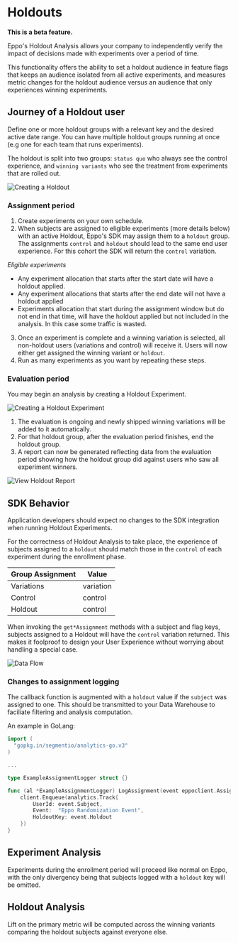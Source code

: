 # Holdouts

**This is a beta feature.**

Eppo's Holdout Analysis allows your company to independently verify the impact of decisions made with experiments over a period of time.

This functionality offers the ability to set a holdout audience in feature flags that keeps an audience isolated from all active experiments, 
and measures metric changes for the holdout audience versus an audience that only experiences winning experiments.

## Journey of a Holdout user

Define one or more holdout groups with a relevant key and the desired active date range. You can have multiple holdout groups running at once (e.g one for each team that runs experiments).

The holdout is split into two groups: `status quo` who always see the control experience, and `winning variants` who see the treatment from experiments that are rolled out.

![Creating a Holdout](/img/experiments/holdouts/holdouts-create-object.png)

### Assignment period

1. Create experiments on your own schedule.
2. When subjects are assigned to eligible experiments (more details below) with an active Holdout, 
Eppo's SDK may assign them to a `holdout` group. The assignments `control` and `holdout` should lead to the same end user experience.
For this cohort the SDK will return the `control` variation.

*Eligible experiments*

* Any experiment allocation that starts after the start date will have a holdout applied.
* Any experiment allocations that starts after the end date will not have a holdout applied
* Experiments allocation that start during the assignment window but do not end in that time, will have the holdout applied but not included in the analysis. In this case some traffic is wasted.

3. Once an experiment is complete and a winning variation is selected, all non-holdout users (variations and control) will receive it. Users will now either get assigned the winning variant or `holdout`.
4. Run as many experiments as you want by repeating these steps.

### Evaluation period

You may begin an analysis by creating a Holdout Experiment.

![Creating a Holdout Experiment](/img/experiments/holdouts/holdouts-create-experiment.png)

1. The evaluation is ongoing and newly shipped winning variations will be added to it automatically.
2. For that holdout group, after the evaluation period finishes, end the holdout group. 
3. A report can now be generated reflecting data from the evaluation period showing how the holdout group did against users who saw all experiment winners.

![View Holdout Report](/img/experiments/holdouts/holdouts-report.png)

## SDK Behavior

Application developers should expect no changes to the SDK integration
when running Holdout Experiments.

For the correctness of Holdout Analysis to take place, the experience of
subjects assigned to a `holdout` should match those in the `control` of each 
experiment during the enrollment phase.

| Group Assignment      | Value      |
|-----------------------|------------|
| Variations            | variation  |
| Control               | control    |
| Holdout               | control    |

When invoking the `get*Assignment` methods with a subject and flag keys,
subjects assigned to a Holdout will have the `control` variation returned.
This makes it foolproof to design your User Experience without worrying
about handling a special case.

![Data Flow](/img/experiments/holdouts/holdouts-data-flow.png)

### Changes to assignment logging

The callback function is augmented with a `holdout` value if the `subject`
was assigned to one. This should be transmitted to your Data Warehouse
to faciliate filtering and analysis computation.

An example in GoLang:

```go
import (
  "gopkg.in/segmentio/analytics-go.v3"
)

...

type ExampleAssignmentLogger struct {}

func (al *ExampleAssignmentLogger) LogAssignment(event eppoclient.AssignmentEvent) {
    client.Enqueue(analytics.Track{
        UserId: event.Subject,
        Event:  "Eppo Randomization Event",
        HoldoutKey: event.Holdout
    })
}
```

## Experiment Analysis

Experiments during the enrollment period will proceed like normal on Eppo, 
with the only divergency being that subjects logged with a `holdout` key will be omitted.

## Holdout Analysis

Lift on the primary metric will be computed across the winning variants comparing the holdout subjects against everyone else.
